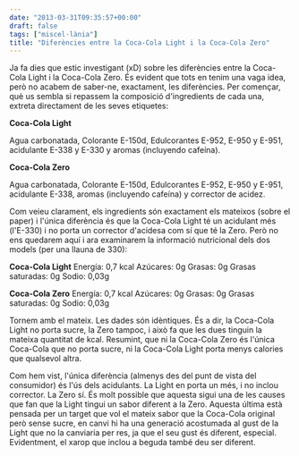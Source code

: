 ```yaml
---
date: "2013-03-31T09:35:57+00:00"
draft: false
tags: ["miscel·lània"]
title: "Diferències entre la Coca-Cola Light i la Coca-Cola Zero"
---
```

Ja fa dies que estic investigant (xD) sobre les diferències entre la Coca-Cola Light i la Coca-Cola Zero. És evident que tots en tenim una vaga idea, però no acabem de saber-ne, exactament, les diferències. Per començar, què us sembla si repassem la composició d'ingredients de cada una, extreta directament de les seves etiquetes:

**Coca-Cola Light**

Agua carbonatada, Colorante E-150d, Edulcorantes E-952, E-950 y E-951, acidulante E-338 y E-330 y aromas (incluyendo cafeína).

**Coca-Cola Zero**

Agua carbonatada, Colorante E-150d, Edulcorantes E-952, E-950 y E-951, acidulante E-338, aromas (incluyendo cafeína) y corrector de acidez.

Com veieu clarament, els ingredients són exactament els mateixos (sobre el paper) i l'única diferència és que la Coca-Cola Light té un acidulant més (l'E-330) i no porta un corrector d'acidesa com sí que té la Zero. Però no ens quedarem aquí i ara examinarem la informació nutricional dels dos models (per una llauna de 330):

**Coca-Cola Light**
Energía: 0,7 kcal
Azúcares: 0g
Grasas: 0g
Grasas saturadas: 0g
Sodio: 0,03g

**Coca-Cola Zero**
Energía: 0,7 kcal
Azúcares: 0g
Grasas: 0g
Grasas saturadas: 0g
Sodio: 0,03g

Tornem amb el mateix. Les dades són idèntiques. És a dir, la Coca-Cola Light no porta sucre, la Zero tampoc, i això fa que les dues tinguin la mateixa quantitat de kcal. Resumint, que ni la Coca-Cola Zero és l'única Coca-Cola que no porta sucre, ni la Coca-Cola Light porta menys calories que qualsevol altra.

Com hem vist, l'única diferència (almenys des del punt de vista del consumidor) és l'ús dels acidulants. La Light en porta un més, i no inclou corrector. La Zero sí. És molt possible que aquesta sigui una de les causes que fan que la Light tingui un sabor diferent a la Zero. Aquesta última està pensada per un target que vol el mateix sabor que la Coca-Cola original però sense sucre, en canvi hi ha una generació acostumada al gust de la Light que no la canviaria per res, ja que el seu gust és diferent, especial. Evidentment, el xarop que inclou a beguda també deu ser diferent.
